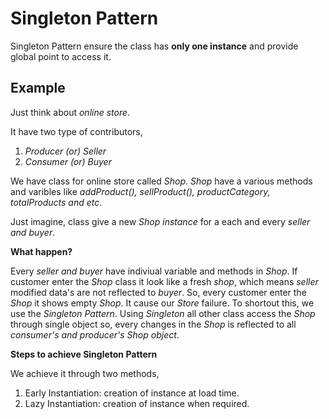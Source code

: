 # Singleton Pattern

Singleton Pattern ensure the class has **only one instance** and provide global point to access it.

## Example 
Just think about _online store_.

It have two type of contributors,

1) _Producer (or) Seller_
2) _Consumer (or) Buyer_
    
We have class for online store called _Shop_. _Shop_ have a various methods and varibles like _addProduct(), sellProduct(), productCategory, totalProducts and etc_.
    
 Just imagine, class give a new _Shop instance_ for a each and every _seller and buyer_.
 
 **What happen?**
 
 Every _seller and buyer_ have indiviual variable and methods in _Shop_. If customer enter the _Shop_ class it look like a fresh _shop_, which means _seller_ modified data's are not reflected to _buyer_. So, every customer enter the _Shop_ it shows empty _Shop_. It cause our _Store_ failure. To shortout this, we use the _Singleton Pattern_. Using _Singleton_ all other class access the _Shop_ through single object so, every changes in the _Shop_ is reflected to all _consumer's and producer's Shop object_.
    
**Steps to achieve Singleton Pattern**
    
   We achieve it through two methods,    
   1) Early Instantiation: creation of instance at load time.
   2) Lazy Instantiation: creation of instance when required.
